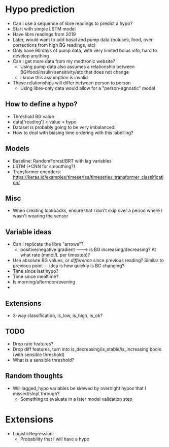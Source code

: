 # Hypo prediction
* Can I use a sequence of libre readings to predict a hypo?
* Start with simple LSTM model
* Have libre readings from 2019
* Later, would want to add basal and pump data (boluses, food, over-corrections from high BG readings, etc)
* Only have 90 days of pump data, with very limited bolus info, hard to develop anything
* Can I get more data from my medtronic website?
	* Using pump data also assumes a relationship between BG/food/insulin sensitivity/etc that does not change
	* I know this assumption is invalid
* These relationships will differ between person to person
	* Using libre-only data would allow for a "person-agnostic" model


## How to define a hypo?
* Threshold BG value
* data['reading'] < value = hypo
* Dataset is probably going to be very imbalanced!
* How to deal with biasing time ordering with this labelling?

## Models
* Baseline: RandomForest/BRT with lag variables
* LSTM (+CNN for smoothing?)
* Transformer encoders: https://keras.io/examples/timeseries/timeseries_transformer_classification/

## Misc
* When creating lookbacks, ensure that I don't skip over a period where I wasn't wearing the sensor

## Variable ideas
* Can I replicate the libre "arrows"?
	* positive/negative gradient ---> is BG increasing/decreasing? At what rate (mmol/L per timestep)?
* Use absolute BG values, or *difference* since previous reading? Similar to previous point -- idea is how quickly is BG changing?
* Time since last hypo?
* Time since mealtime?
* Is morning/afternoon/evening
* 

## Extensions
* 3-way classification, is_low, is_high, is_ok?

## TODO
* Drop rate features?
* Drop diff features, turn into is_decreasing/is_stable/is_increasing bools (with sensible threshold)
* What is a sensible threshold?

## Random thoughts
* Will lagged_hypo variables be skewed by overnight hypos that I missed/slept through?
	* Something to evaluate in a later model validation step

# Extensions
* LogisticRegression:
	* Probability that I will have a hypo
